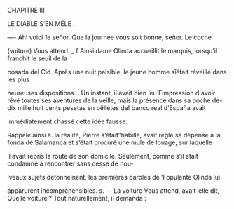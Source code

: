  

CHAPITRE Il]

LE DIABLE S’EN MÊLE ,

—- Ah! voici 1e señor. Que la journée vous soit bonne, señor. Le coche

(voiture) Vous attend. _ f
Ainsi dame Olinda accueillit le marquis, lorsqu’il franchit le seuil de la

posada del Cid.
Après une nuit paisible, le jeune homme sîétait réveillé dans les plus

heureuses dispositions... Un instant, il avait bien ‘eu Fimpression d'avoir
rêvé toutes ses aventures de la veille, mais la présence dans sa poche de-
dix mille huit cents pesetas en bëlletes de! banco real d’España avait

immédiatement chassé cette idée fausse.

Rappelé ainsi à. la réalité, Pierre s’était”habillé, avait réglé sa dépense
a la fonda de Salamanca et s’était procuré une mule de louage, sur laquelle

il avait repris la route de son domicile.
Seulement, comme s'il était condamné à rencontrer sans cesse de nou-

lveaux sujets detonneinent, les premières paroles de ‘Fopulente Olinda lui

apparurent incompréhensibles. s.
— La voiture Vous attend, avait-elle dit,
Quelle voiture‘? Tout naturellement, il demanda :

 

